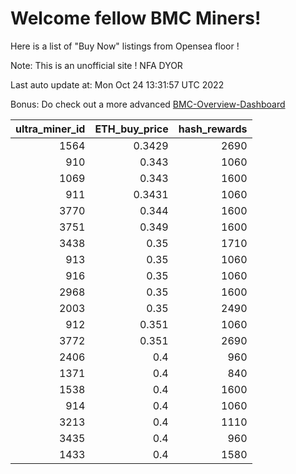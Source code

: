 # Welcome fellow BMC Miners!
Here is a list of "Buy Now" listings from Opensea floor !

Note: This is an unofficial site ! NFA DYOR

Last auto update at: Mon Oct 24 13:31:57 UTC 2022

Bonus: Do check out a more advanced [BMC-Overview-Dashboard](https://dune.com/defifunk/BMC-Overview-Dashboard)


|   ultra_miner_id |   ETH_buy_price |   hash_rewards |
|-----------------:|----------------:|---------------:|
|             1564 |          0.3429 |           2690 |
|              910 |          0.343  |           1060 |
|             1069 |          0.343  |           1600 |
|              911 |          0.3431 |           1060 |
|             3770 |          0.344  |           1600 |
|             3751 |          0.349  |           1600 |
|             3438 |          0.35   |           1710 |
|              913 |          0.35   |           1060 |
|              916 |          0.35   |           1060 |
|             2968 |          0.35   |           1600 |
|             2003 |          0.35   |           2490 |
|              912 |          0.351  |           1060 |
|             3772 |          0.351  |           2690 |
|             2406 |          0.4    |            960 |
|             1371 |          0.4    |            840 |
|             1538 |          0.4    |           1600 |
|              914 |          0.4    |           1060 |
|             3213 |          0.4    |           1110 |
|             3435 |          0.4    |            960 |
|             1433 |          0.4    |           1580 |